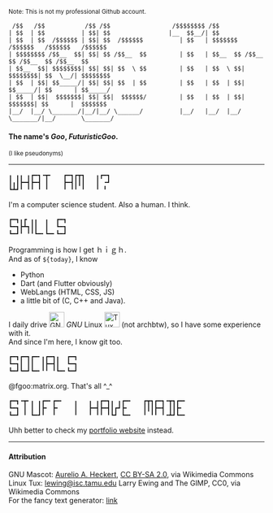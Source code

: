 <sup>Note: This is not my professional Github account. </sup>
```
 /$$   /$$           /$$ /$$                 /$$$$$$$$ /$$                                    
| $$  | $$          | $$| $$                |__  $$__/| $$                                    
| $$  | $$  /$$$$$$ | $$| $$  /$$$$$$          | $$   | $$$$$$$   /$$$$$$   /$$$$$$   /$$$$$$ 
| $$$$$$$$ /$$__  $$| $$| $$ /$$__  $$         | $$   | $$__  $$ /$$__  $$ /$$__  $$ /$$__  $$
| $$__  $$| $$$$$$$$| $$| $$| $$  \ $$         | $$   | $$  \ $$| $$$$$$$$| $$  \__/| $$$$$$$$
| $$  | $$| $$_____/| $$| $$| $$  | $$         | $$   | $$  | $$| $$_____/| $$      | $$_____/
| $$  | $$|  $$$$$$$| $$| $$|  $$$$$$/         | $$   | $$  | $$|  $$$$$$$| $$      |  $$$$$$$
|__/  |__/ \_______/|__/|__/ \______/          |__/   |__/  |__/ \_______/|__/       \_______/
```


#### The name's <em>Goo</em>, <em><strong>FuturisticGoo</strong></em>.  
<sup>(I like pseudonyms)<sup>

---
```
╻ ╻╻ ╻┏━┓╺┳╸   ┏━┓┏┳┓   ╻┏━┓
┃╻┃┣━┫┣━┫ ┃    ┣━┫┃┃┃   ┃ ╺┛
┗┻┛╹ ╹╹ ╹ ╹    ╹ ╹╹ ╹   ╹ ╹ 
```
I'm a computer science student. Also a human. I think.

```
┏━┓╻┏ ╻╻  ╻  ┏━┓
┗━┓┣┻┓┃┃  ┃  ┗━┓
┗━┛╹ ╹╹┗━╸┗━╸┗━┛
```
Programming is how I get ｈｉｇｈ.  
And as of <code>${today}</code>, I know
- Python
- Dart (and Flutter obviously)
- WebLangs (HTML, CSS, JS)
- a little bit of (C, C++ and Java).

I daily drive <img src="https://upload.wikimedia.org/wikipedia/commons/2/22/Heckert_GNU_white.svg" alt="GNU" height="30"> <em>GNU</em> Linux  <img src="https://upload.wikimedia.org/wikipedia/commons/3/35/Tux.svg" alt="Tux Penguin" height="30"/> (not archbtw), so I have some experience with it.   
And since I'm here, I know git too.
```
┏━┓┏━┓┏━╸╻┏━┓╻  ┏━┓
┗━┓┃ ┃┃  ┃┣━┫┃  ┗━┓
┗━┛┗━┛┗━╸╹╹ ╹┗━╸┗━┛
```
@fgoo:matrix.org. That's all ⁠^⁠_^

```
┏━┓╺┳╸╻ ╻┏━╸┏━╸   ╻   ╻ ╻┏━┓╻ ╻┏━╸   ┏┳┓┏━┓╺┳┓┏━╸
┗━┓ ┃ ┃ ┃┣╸ ┣╸    ┃   ┣━┫┣━┫┃┏┛┣╸    ┃┃┃┣━┫ ┃┃┣╸ 
┗━┛ ╹ ┗━┛╹  ╹     ╹   ╹ ╹╹ ╹┗┛ ┗━╸   ╹ ╹╹ ╹╺┻┛┗━╸
```
Uhh better to check my [portfolio website](https://futuristicgoo.github.io/) instead.

---
#### Attribution
GNU Mascot: <a href="https://commons.wikimedia.org/wiki/File:Heckert_GNU_white.svg">Aurelio A. Heckert</a>, <a href="https://creativecommons.org/licenses/by-sa/2.0">CC BY-SA 2.0</a>, via Wikimedia Commons  
Linux Tux: <a href="https://commons.wikimedia.org/wiki/File:Tux.svg">lewing@isc.tamu.edu Larry Ewing and The GIMP</a>, CC0, via Wikimedia Commons    
For the fancy text generator: <a href="https://patorjk.com/software/taag/">link</a>
